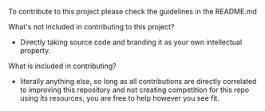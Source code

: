 To contribute to this project please check the guidelines in the README.md


What's not included in contributing to this project? 

 - Directly taking source code and branding it as your own intellectual property.

What is included in contributing?

 - literally anything else, so long as all contributions are directly correlated to improving this repository and not creating competition for this repo using its resources, you are free to help however you see fit.
